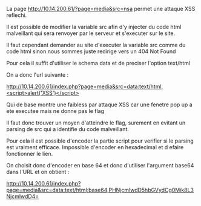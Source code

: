 La page http://10.14.200.61/?page=media&src=nsa permet une attaque XSS reflechi.

Il est possible de modifier la variable src afin d'y injecter du code html malveillant qui sera renvoyer par le serveur et s'executer sur le site.

Il faut cependant demander au site d'executer la variable src comme du code html sinon nous sommes juste redirige vers un 404 Not Found

Pour cela il suffit d'utiliser le schema data et de preciser l'option text/html

On a donc l'url suivante : 

http://10.14.200.61/index.php?page=media&src=data:text/html,<script>alert('XSS')</script>

Qui de base montre une faibless par attaque XSS car une fenetre pop up a ete executee mais ne donne pas le flag 

Il faut donc trouver un moyen d'atteindre le flag, surement en evitant un parsing de src qui a identifie du code malveillant.

Pour cela il est possible d'encoder la partie script pour verifier si le parsing est vraiment efficace.
Impossible d'encoder en hexadecimal et d efaire fonctionner le lien.

On choisit donc d'encoder en base 64 et donc d'utiliser l'argument base64 dans l'URL et on obtient :

http://10.14.200.61/index.php?page=media&src=data:text/html;base64,PHNjcmlwdD5hbGVydCg0Mik8L3NjcmlwdD4=







